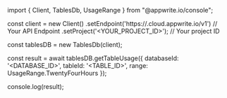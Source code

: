 import { Client, TablesDb, UsageRange } from "@appwrite.io/console";

const client = new Client()
    .setEndpoint('https://<REGION>.cloud.appwrite.io/v1') // Your API Endpoint
    .setProject('<YOUR_PROJECT_ID>'); // Your project ID

const tablesDB = new TablesDb(client);

const result = await tablesDB.getTableUsage({
    databaseId: '<DATABASE_ID>',
    tableId: '<TABLE_ID>',
    range: UsageRange.TwentyFourHours
});

console.log(result);
